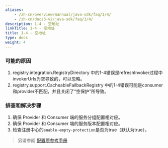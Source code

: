 ```yaml
---
aliases:
    - /zh-cn/overview/mannual/java-sdk/faq/1/4/
    - /zh-cn/docs3-v2/java-sdk/faq/1/4/
description: 1-4 - 空地址
linkTitle: 1-4 - 空地址
title: 1-4 - 空地址
type: docs
weight: 4
---
```







### 可能的原因
1. registry.integration.RegistryDirectory 中的1-4错误是refreshInvoker过程中invokerUrls为空导致的，可以忽略。
2. registry.support.CacheableFailbackRegistry 中的1-4错误可能是consumer和provider不匹配，并且关闭了“空保护”所导致。

### 排查和解决步骤
1. 确保 Provider 和 Consumer 端的服务分组配置相对应。
2. 确保 Provider 和 Consumer 端的服务版本配置相对应。
3. 检查注册中心的`enable-empty-protection`是否为true（默认为true）。

> 另请参阅
[配置项参考手册](../../../reference-manual/config/properties)